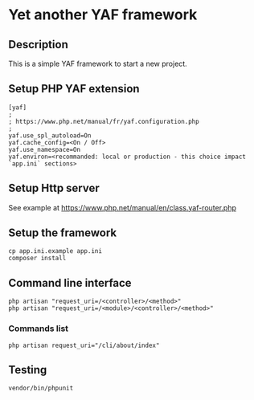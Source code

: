 # Yet another YAF framework

## Description

This is a simple YAF framework to start a new project.

## Setup PHP YAF extension
```
[yaf]
;
; https://www.php.net/manual/fr/yaf.configuration.php
;
yaf.use_spl_autoload=On
yaf.cache_config=<On / Off>
yaf.use_namespace=On
yaf.environ=<recommanded: local or production - this choice impact `app.ini` sections>
```

## Setup Http server
See example at https://www.php.net/manual/en/class.yaf-router.php

## Setup the framework
```
cp app.ini.example app.ini
composer install
```

## Command line interface
```
php artisan "request_uri=/<controller>/<method>"
php artisan "request_uri=/<module>/<controller>/<method>"
```

### Commands list
```
php artisan request_uri="/cli/about/index"
```

## Testing
```
vendor/bin/phpunit
```
